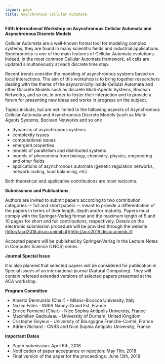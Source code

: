 ```yaml
---
layout: page
title: Asynchronous Cellular Automata
---
```



**Fifth International Workshop on Asynchronous Cellular Automata and Asynchronous Discrete Models**


Cellular Automata are a well-known formal tool for modeling complex systems; they are found in many scientific fields and industrial applications. Synchronicity is one of the main features of Cellular Automata evolutions. Indeed, in the most common Cellular Automata framework, all cells are updated simultaneously at each discrete time step.

Recent trends consider the modeling of asynchronous systems based on local interactions. The aim of this workshop is to bring together researchers dealing with the theme of the asyncronicity inside Cellular Automata and other Discrete Models such as discrete Multi-Agents Systems, Boolean Networks, and so on, in order to foster their interaction and to provide a forum for presenting new ideas and works in progress on the subject.

Topics include, but are not limited to the following aspects of Asynchronous Cellular Automata and Asynchronous Discrete Models (such as Multi-Agents Systems, Boolean Networks and so on):

- dynamics of asynchronous systems
- complexity issues
- computational issues
- emergent properties
- models of parallelism and distributed systems
- models of phenomena from biology, chemistry, physics, engineering and other fields
- applications of asynchronous automata (genetic regulation networks, network coding, load balancing, etc)

Both theoretical and applicative contributions are most welcome.

**Submissions and Publications**

Authors are invited to submit papers according to two contribution categories -- full and short papers -- meant to provide a differentiation of the papers in terms of their length, depth and/or maturity. Papers must comply with the Springer-Verlag format and the maximum length of 5 and 10 pages for short and full contributions, respectively.
Details on the electronic submission procedure will be provided through the website [http://acri2018.disco.unimib.it](http://acri2018.disco.unimib.it)

Accepted papers will be published by Springer-Verlag in the Lecture Notes in Computer Science (LNCS) series.

**Journal Special Issue**

It is also planned that selected papers will be considered for publication in Special Issues of an international journal (Natural Computing).
They will contain refereed extended versions of selected papers presented at the ACA workshop.


**Program Committee**

- Alberto Dennunzio (Chair) - Milano-Bicocca University, Italy
- Nazim Fates  - INRIA Nancy-Grand Est, France
- Enrico Formenti (Chair) - Nice Sophia Antipolis University, France
- Maximilien Gadouleau - University of Durham, United Kingdom
- Cristophe Guyeux  - University of Bourgogne Franche-Comté, France
- Adrien Richard - CNRS and Nice Sophia Antipolis University, France


**Important Dates**

- Paper submission: April 6th, 2018
- Notification of paper acceptance or rejection: May 11th, 2018
- Final version of the paper for the proceedings: June 12th, 2018
